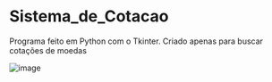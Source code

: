 # Sistema_de_Cotacao
 Programa feito em Python com o Tkinter. Criado apenas para buscar cotações de moedas



![image](https://user-images.githubusercontent.com/99151447/156862128-a27513d6-06c7-40f8-b5fb-4a4eb8890cf0.png)
